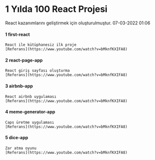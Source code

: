 # 1 Yılda 100 React Projesi
React kazanımlarını geliştirmek için oluşturulmuştur.
07-03-2022 01:06

#### 1 first-react

    React ile kütüphanesiz ilk proje
    [Referans](https://www.youtube.com/watch?v=bMknfKXIFA8)

#### 2 react-page-app

    React giriş sayfası oluşturma
    [Referans](https://www.youtube.com/watch?v=bMknfKXIFA8)

#### 3 airbnb-app

    React airbnb uygulaması
    [Referans](https://www.youtube.com/watch?v=bMknfKXIFA8)

#### 4 meme-generator-app

    Caps üretme uygulaması
    [Referans](https://www.youtube.com/watch?v=bMknfKXIFA8)

#### 5 dice-app

    Zar atma oyunu
    [Referans](https://www.youtube.com/watch?v=bMknfKXIFA8)

